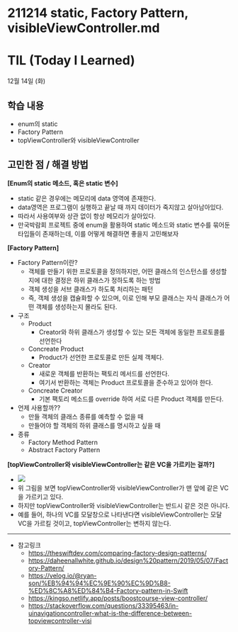 # 211214 static, Factory Pattern, visibleViewController.md

# TIL (Today I Learned)


12월 14일 (화)

## 학습 내용
- enum의 static
- Factory Pattern
- topViewController와 visibleViewController
&nbsp;

## 고민한 점 / 해결 방법
**[Enum의 static 메소드, 혹은 static 변수]**
* static 같은 경우에는 메모리에 data 영역에 존재한다.
* data영역은 프로그램이 실행하고 끝날 때 까지 데이터가 죽지않고 살아남아있다.
* 따라서 사용여부와 상관 없이 항상 메모리가 살아있다.
* 만국박람회 프로젝트 중에 enum을 활용하여 static 메소드와 static 변수를 묶어둔 타입들이 존재하는데, 이를 어떻게 해결하면 좋을지 고민해보자

**[Factory Pattern]**
* Factory Pattern이란?
    * 객체를 만들기 위한 프로토콜을 정의하지만, 어떤 클래스의 인스턴스를 생성할지에 대한 결정은 하위 클래스가 정하도록 하는 방법
    * 객체 생성을 서브 클래스가 하도록 처리하는 패턴
    * 즉, 객체 생성을 캡슐화할 수 있으며, 이로 인해 부모 클래스는 자식 클래스가 어떤 객체를 생성하는지 몰라도 된다.
* 구조
    * Product
        * Creator와 하위 클래스가 생성할 수 있는 모든 객체에 동일한 프로토콜를 선언한다
    * Concreate Product
        * Product가 선언한 프로토콜로 만든 실제 객체다.
    * Creator
        * 새로운 객체를 반환하는 팩토리 메서드를 선언한다.
        * 여기서 반환하는 객체는 Product 프로토콜을 준수하고 있어야 한다.
    * Concreate Creator
        * 기본 팩토리 메소드를 override 하여 서로 다른 Product 객체를 만든다.
* 언제 사용할까??
    * 만들 객체의 클래스 종류를 예측할 수 없을 때
    * 만들어야 할 객체의 하위 클래스를 명시하고 싶을 때
* 종류
    * Factory Method Pattern
    * Abstract Factory Pattern

**[topViewController와 visibleViewController는 같은 VC을 가르키는 걸까?]**

* ![](https://i.imgur.com/ghcxKC0.jpg)
* 위 그림을 보면 topViewController와 visibleViewController가 맨 앞에 같은 VC을 가르키고 있다.
* 하지만 topViewController와 visibleViewController는 반드시 같은 것은 아니다.
* 예를 들어, 하나의 VC를 모달창으로 나타낸다면 visibleViewController는 모달 VC을 가르킬 것이고, topViewController는 변하지 않는다.

---

- 참고링크
    - https://theswiftdev.com/comparing-factory-design-patterns/
    - https://daheenallwhite.github.io/design%20pattern/2019/05/07/Factory-Pattern/
    - https://velog.io/@ryan-son/%EB%94%94%EC%9E%90%EC%9D%B8-%ED%8C%A8%ED%84%B4-Factory-pattern-in-Swift
    - https://kingso.netlify.app/posts/boostcourse-view-controller/
    - https://stackoverflow.com/questions/33395463/in-uinavigationcontroller-what-is-the-difference-between-topviewcontroller-visi

